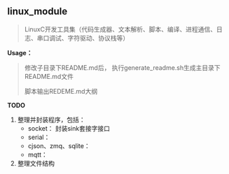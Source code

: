 ## linux_module
> LinuxC开发工具集（代码生成器、文本解析、脚本、编译、进程通信、日志、串口调试、字符驱动、协议栈等）

**Usage：**
> 修改子目录下README.md后， 执行generate_readme.sh生成主目录下README.md文件
> 
> 脚本输出REDEME.md大纲

**TODO**
1. 整理并封装程序，包括：
    * socket： 封装sink套接字接口
    * serial： 
    * cjson、zmq、sqlite：
    * mqtt： 
2. 整理文件结构

